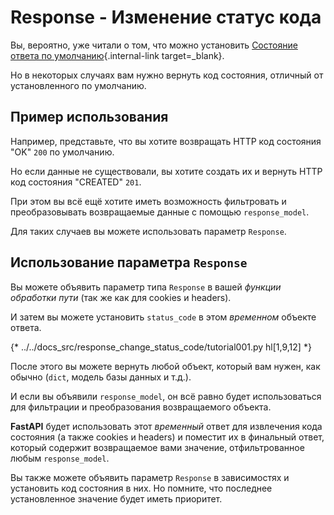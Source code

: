 # Response - Изменение cтатус кода

Вы, вероятно, уже читали о том, что можно установить [Состояние ответа по умолчанию](../tutorial/response-status-code.md){.internal-link target=_blank}.

Но в некоторых случаях вам нужно вернуть код состояния, отличный от установленного по умолчанию.

## Пример использования

Например, представьте, что вы хотите возвращать HTTP код состояния "OK" `200` по умолчанию.

Но если данные не существовали, вы хотите создать их и вернуть HTTP код состояния "CREATED" `201`.

При этом вы всё ещё хотите иметь возможность фильтровать и преобразовывать возвращаемые данные с помощью `response_model`.

Для таких случаев вы можете использовать параметр `Response`.

## Использование параметра `Response`

Вы можете объявить параметр типа `Response` в вашей *функции обработки пути* (так же как для cookies и headers).

И затем вы можете установить `status_code` в этом *временном* объекте ответа.

{* ../../docs_src/response_change_status_code/tutorial001.py hl[1,9,12] *}

После этого вы можете вернуть любой объект, который вам нужен, как обычно (`dict`, модель базы данных и т.д.).

И если вы объявили `response_model`, он всё равно будет использоваться для фильтрации и преобразования возвращаемого объекта.

**FastAPI** будет использовать этот *временный* ответ для извлечения кода состояния (а также cookies и headers) и поместит их в финальный ответ, который содержит возвращаемое вами значение, отфильтрованное любым `response_model`.

Вы также можете объявить параметр `Response` в зависимостях и установить код состояния в них. Но помните, что последнее установленное значение будет иметь приоритет.
